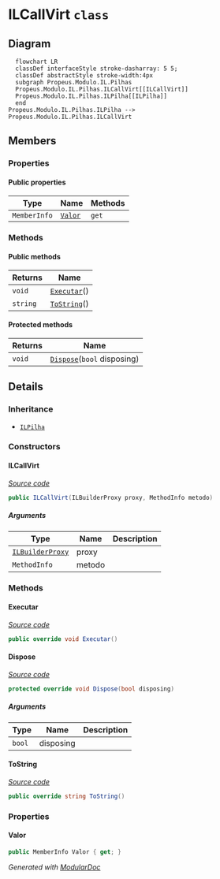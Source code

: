 # ILCallVirt `class`

## Diagram
```mermaid
  flowchart LR
  classDef interfaceStyle stroke-dasharray: 5 5;
  classDef abstractStyle stroke-width:4px
  subgraph Propeus.Modulo.IL.Pilhas
  Propeus.Modulo.IL.Pilhas.ILCallVirt[[ILCallVirt]]
  Propeus.Modulo.IL.Pilhas.ILPilha[[ILPilha]]
  end
Propeus.Modulo.IL.Pilhas.ILPilha --> Propeus.Modulo.IL.Pilhas.ILCallVirt
```

## Members
### Properties
#### Public  properties
| Type | Name | Methods |
| --- | --- | --- |
| `MemberInfo` | [`Valor`](#valor) | `get` |

### Methods
#### Public  methods
| Returns | Name |
| --- | --- |
| `void` | [`Executar`](#executar)() |
| `string` | [`ToString`](#tostring)() |

#### Protected  methods
| Returns | Name |
| --- | --- |
| `void` | [`Dispose`](#dispose)(`bool` disposing) |

## Details
### Inheritance
 - [
`ILPilha`
](./ILPilha.md)

### Constructors
#### ILCallVirt
[*Source code*](https://github.com///blob//src/Propeus.Modulo.Dinamico/ModuloInformacao.cs#L16707566)
```csharp
public ILCallVirt(ILBuilderProxy proxy, MethodInfo metodo)
```
##### Arguments
| Type | Name | Description |
| --- | --- | --- |
| [`ILBuilderProxy`](../proxy/ILBuilderProxy.md) | proxy |   |
| `MethodInfo` | metodo |   |

### Methods
#### Executar
[*Source code*](https://github.com///blob//src/Propeus.Modulo.Dinamico/ModuloInformacao.cs#L207)
```csharp
public override void Executar()
```

#### Dispose
[*Source code*](https://github.com///blob//src/Propeus.Modulo.Abstrato/Util/Listas/Helper.cs#L130)
```csharp
protected override void Dispose(bool disposing)
```
##### Arguments
| Type | Name | Description |
| --- | --- | --- |
| `bool` | disposing |   |

#### ToString
[*Source code*](https://github.com///blob//src/Propeus.Modulo.Dinamico/ModuloInformacao.cs#L235)
```csharp
public override string ToString()
```

### Properties
#### Valor
```csharp
public MemberInfo Valor { get; }
```

*Generated with* [*ModularDoc*](https://github.com/hailstorm75/ModularDoc)
